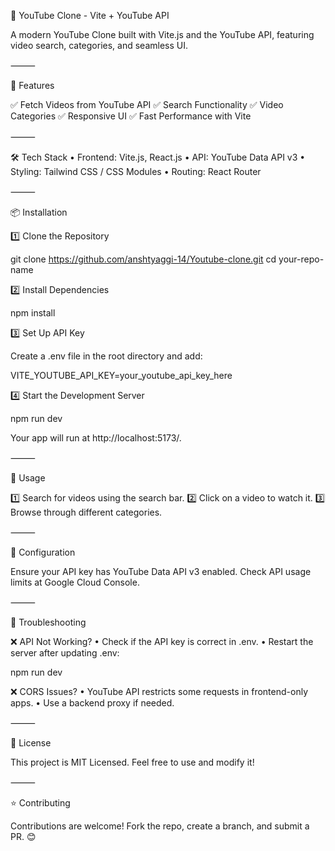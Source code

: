 
📌 YouTube Clone - Vite + YouTube API

A modern YouTube Clone built with Vite.js and the YouTube API, featuring video search, categories, and seamless UI.

⸻

🚀 Features

✅ Fetch Videos from YouTube API
✅ Search Functionality
✅ Video Categories
✅ Responsive UI
✅ Fast Performance with Vite

⸻

🛠️ Tech Stack
	•	Frontend: Vite.js, React.js
	•	API: YouTube Data API v3
	•	Styling: Tailwind CSS / CSS Modules
	•	Routing: React Router

⸻

📦 Installation

1️⃣ Clone the Repository

git clone https://github.com/anshtyaggi-14/Youtube-clone.git
cd your-repo-name

2️⃣ Install Dependencies

npm install

3️⃣ Set Up API Key

Create a .env file in the root directory and add:

VITE_YOUTUBE_API_KEY=your_youtube_api_key_here

4️⃣ Start the Development Server

npm run dev

Your app will run at http://localhost:5173/.

⸻

🎥 Usage

1️⃣ Search for videos using the search bar.
2️⃣ Click on a video to watch it.
3️⃣ Browse through different categories.

⸻

🔧 Configuration

Ensure your API key has YouTube Data API v3 enabled.
Check API usage limits at Google Cloud Console.

⸻

🐞 Troubleshooting

❌ API Not Working?
	•	Check if the API key is correct in .env.
	•	Restart the server after updating .env:

npm run dev



❌ CORS Issues?
	•	YouTube API restricts some requests in frontend-only apps.
	•	Use a backend proxy if needed.

⸻

📜 License

This project is MIT Licensed. Feel free to use and modify it!

⸻

⭐ Contributing

Contributions are welcome! Fork the repo, create a branch, and submit a PR. 😊
